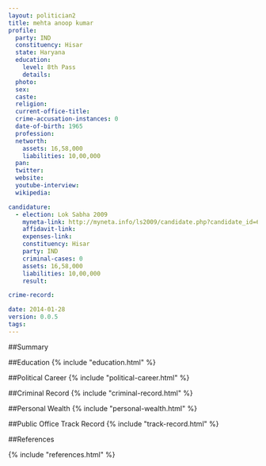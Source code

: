 ```yaml
---
layout: politician2
title: mehta anoop kumar
profile: 
  party: IND
  constituency: Hisar
  state: Haryana
  education: 
    level: 8th Pass
    details: 
  photo: 
  sex: 
  caste: 
  religion: 
  current-office-title: 
  crime-accusation-instances: 0
  date-of-birth: 1965
  profession: 
  networth: 
    assets: 16,58,000
    liabilities: 10,00,000
  pan: 
  twitter: 
  website: 
  youtube-interview: 
  wikipedia: 

candidature: 
  - election: Lok Sabha 2009
    myneta-link: http://myneta.info/ls2009/candidate.php?candidate_id=6542
    affidavit-link: 
    expenses-link: 
    constituency: Hisar 
    party: IND
    criminal-cases: 0
    assets: 16,58,000
    liabilities: 10,00,000
    result:  

crime-record: 

date: 2014-01-28
version: 0.0.5
tags: 
---
```

##Summary


##Education
{% include "education.html" %}


##Political Career
{% include "political-career.html" %}


##Criminal Record
{% include "criminal-record.html" %}


##Personal Wealth
{% include "personal-wealth.html" %}


##Public Office Track Record
{% include "track-record.html" %}


##References


{% include "references.html" %}